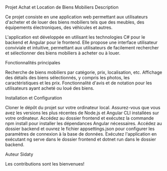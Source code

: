 Projet Achat et Location de Biens Mobiliers
Description

Ce projet consiste en une application web permettant aux utilisateurs d'acheter et de louer des biens mobiliers tels que des meubles, des équipements électroniques, des véhicules et autres.

L'application est développée en utilisant les technologies C# pour le backend et Angular pour le frontend. Elle propose une interface utilisateur conviviale et intuitive, permettant aux utilisateurs de facilement rechercher et sélectionner des biens mobiliers à acheter ou à louer.

Fonctionnalités principales

Recherche de biens mobiliers par catégorie, prix, localisation, etc.
Affichage des détails des biens sélectionnés, y compris les photos, les caractéristiques et les prix.
Fonctionnalité d'avis et de notation pour les utilisateurs ayant acheté ou loué des biens.


Installation et Configuration

Cloner le dépôt du projet sur votre ordinateur local.
Assurez-vous que vous avez les versions les plus récentes de Node.js et Angular CLI installées sur votre ordinateur.
Accédez au dossier frontend et exécutez la commande npm install pour installer les dépendances Angular nécessaires.
Accédez au dossier backend et ouvrez le fichier appsettings.json pour configurer les paramètres de connexion à la base de données.
Exécutez l'application en exécutant ng serve dans le dossier frontend et dotnet run dans le dossier backend.

Auteur
Sidaty

Les contributions sont les bienvenues! 

